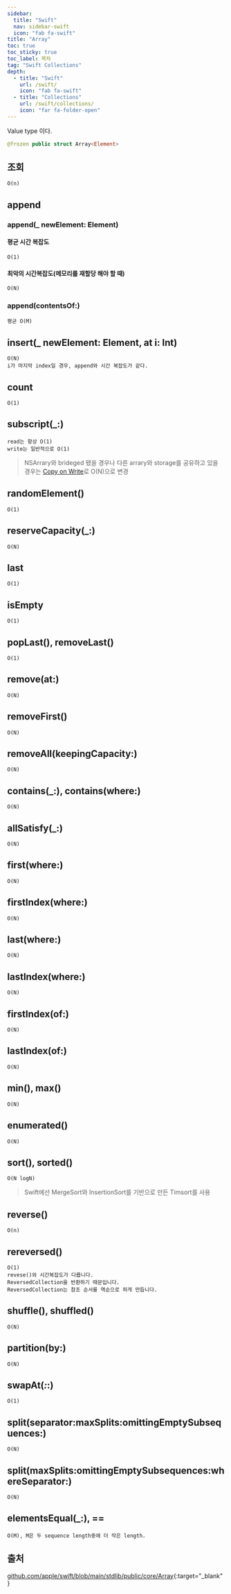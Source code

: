 ```yaml
---
sidebar:
  title: "Swift"
  nav: sidebar-swift
  icon: "fab fa-swift"
title: "Array"
toc: true
toc_sticky: true
toc_label: 목차
tag: "Swift Collections"
depth:
  - title: "Swift"
    url: /swift/
    icon: "fab fa-swift"
  - title: "Collections"
    url: /swift/collections/
    icon: "far fa-folder-open"
---
```

Value type 이다.  
```swift
@frozen public struct Array<Element>
```

## 조회
```
O(n)
```
## append
### append(_ newElement: Element)
#### 평균 시간 복잡도

```
O(1)
```
#### 최악의 시간복잡도(메모리를 재할당 해야 할 때)

```
O(N)
```
### append(contentsOf:)
```
평균 O(M)
```
## insert(_ newElement: Element, at i: Int)
```
O(N)
i가 마지막 index일 경우, append와 시간 복잡도가 같다.
```


## count
```
O(1)
```


## subscript(_:)
```
read는 항상 O(1)
write는 일반적으로 O(1)
```
>NSArrary와 brideged 됐을 경우나 다른 arrary와 storage를 공유하고 있을 경우는 [<i class="fas fa-link"></i> Copy on Write](/swift/collections/copy-on-write/)로 O(N)으로 변경


## randomElement()
```
O(1)
```


## reserveCapacity(_:)
```
O(N)
```


## last
```
O(1)
```


## isEmpty
```
O(1)
```


## popLast(), removeLast()
```
O(1)
```


## remove(at:)
```
O(N)
```


## removeFirst()
```
O(N)
```


## removeAll(keepingCapacity:)
```
O(N)
```


## contains(_:), contains(where:)
```
O(N)
```


## allSatisfy(_:)
```
O(N)
```


## first(where:)
```
O(N)
```
## firstIndex(where:)
```
O(N)
```
## last(where:)
```
O(N)
```
## lastIndex(where:)
```
O(N)
```
## firstIndex(of:)
```
O(N)
```
## lastIndex(of:)
```
O(N)
```


## min(), max()
```
O(N)
```


## enumerated()
```
O(N)
```


## sort(), sorted()
```
O(N logN)
```
>Swift에선 MergeSort와 InsertionSort를 기반으로 만든 Timsort를 사용
## reverse()
```
O(n)
```

## rereversed()
```
O(1)
revese()와 시간복잡도가 다릅니다.
ReversedCollection을 반환하기 때문입니다.
ReversedCollection는 참조 순서를 역순으로 하게 만듭니다.
```


## shuffle(), shuffled()
```
O(N)
```


## partition(by:)
```
O(N)
```


## swapAt(_:_:)
```
O(1)
```


## split(separator:maxSplits:omittingEmptySubsequences:)
```
O(N)
```
## split(maxSplits:omittingEmptySubsequences:whereSeparator:)
```
O(N)
```


## elementsEqual(_:), ==
```
O(M), M은 두 sequence length중에 더 작은 length.
```
## 출처
[<i class="fas fa-link"></i> github.com/apple/swift/blob/main/stdlib/public/core/Array](https://github.com/apple/swift/blob/main/stdlib/public/core/Array.swift){:target="_blank"}
